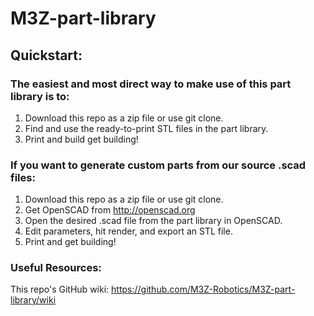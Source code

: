 # M3Z-part-library 

## Quickstart:

### The easiest and most direct way to make use of this part library is to:

1) Download this repo as a zip file or use git clone.
2) Find and use the ready-to-print STL files in the part library.
3) Print and build get building!

### If you want to generate custom parts from our source .scad files:

1) Download this repo as a zip file or use git clone.
2) Get OpenSCAD from http://openscad.org
3) Open the desired .scad file from the part library in OpenSCAD.
4) Edit parameters, hit render, and export an STL file.
5) Print and get building!

### Useful Resources:

This repo's GitHub wiki: https://github.com/M3Z-Robotics/M3Z-part-library/wiki



